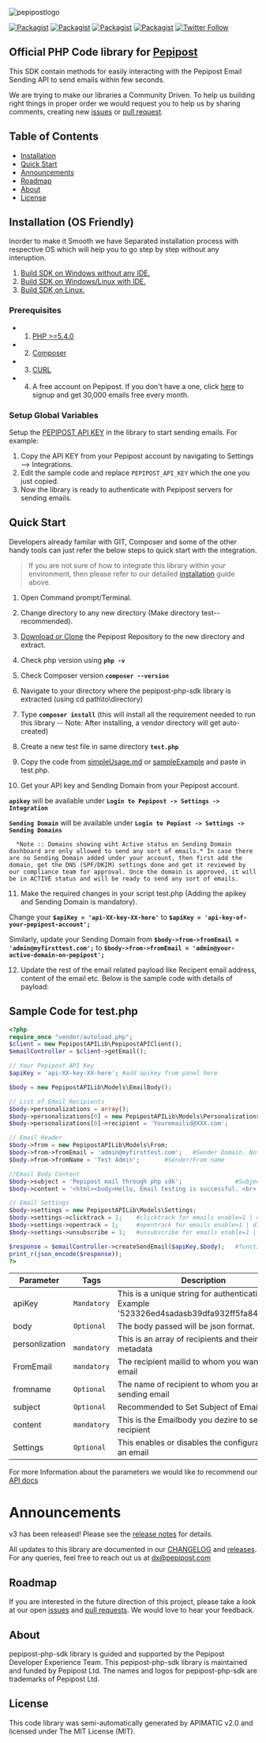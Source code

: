 ![pepipostlogo](https://pepipost.com/assets/img/pepipost-footLogo.png)

[![Packagist](https://img.shields.io/packagist/php-v/pepipost/pepipost-sdk-php.svg?style=flat-square)](https://packagist.org/packages/pepipost/pepipost-sdk-php)
[![Packagist](https://img.shields.io/packagist/dt/pepipost/pepipost-sdk-php.svg?style=flat-square)](https://packagist.org/packages/pepipost/pepipost-sdk-php)
[![Packagist](https://img.shields.io/github/contributors/pepipost/pepipost-sdk-php.svg)](https://github.com/pepipost)
[![Packagist](https://img.shields.io/packagist/l/pepipost/pepipost-sdk-php.svg)](https://packagist.org/packages/pepipost/pepipost-sdk-php)
[![Twitter Follow](https://img.shields.io/twitter/follow/pepi_post.svg?style=social&label=Follow)](https://twitter.com/pepi_post)

## Official PHP Code library for [Pepipost](http://www.pepipost.com/?utm_campaign=GitHubSDK&utm_medium=GithubSDK&utm_source=GithubSDK)
This SDK contain methods for easily interacting with the Pepipost Email Sending API to send emails within few seconds.
 
We are trying to make our libraries a Community Driven. To help us building right things in proper order we would request you to help us by sharing comments, creating new [issues](https://github.com/pepipost/pepipost-sdk-php/issues) or [pull request](https://github.com/pepipost/pepipost-sdk-php/pulls).

## Table of Contents
* [Installation](#installation)
* [Quick Start](#quickstart)
* [Announcements](#announcements)
* [Roadmap](#roadmap)
* [About](#about)
* [License](#license)

<a name="installation"></a>
## Installation (OS Friendly)

Inorder to make it Smooth we have Separated installation process with respective OS which will help you to go step by step without any interuption.

1. [Build SDK on Windows without any IDE.](https://github.com/pepipost/pepipost-sdk-php/blob/feature_x/pepipost-sdk-php/windows-Installation-1.md)
2. [Build SDK on Windows/Linux with IDE.](https://github.com/pepipost/pepipost-sdk-php/blob/feature_x/pepipost-sdk-php/windows-installation-2.md)
3. [Build SDK on Linux.](https://github.com/pepipost/pepipost-sdk-php/blob/feature_x/pepipost-sdk-php/linux-installation.md)

### Prerequisites
* 1. [PHP >=5.4.0](http://php.net/manual/en/install.php)
* 2. [Composer](https://getcomposer.org/download/)
* 3. [CURL](https://curl.haxx.se/)
* 4. A free account on Pepipost. If you don't have a one, click [here](https://app.pepipost.com/index.php/signup/registeruser?utm_campaign=GitHubSDK&utm_medium=GithubSDK&utm_source=GithubSDK) to signup and get 30,000 emails free every month.

### Setup Global Variables

Setup the [PEPIPOST API KEY](https://app.pepipost.com/app/settings/integration) in the library to start sending emails. For example:

1. Copy the API KEY from your Pepipost account by navigating to Settings --> Integrations.
2. Edit the sample code and replace `PEPIPOST_API_KEY` which the one you just copied.
3. Now the library is ready to authenticate with Pepipost servers for sending emails.

<a name="quickstart"></a>
## Quick Start

Developers already familar with GIT, Composer and some of the other handy tools can just refer the below steps to quick start with the integration. 

> If you are not sure of how to integrate this library within your environment, then please refer to our detailed [installation](#installation) guide above.

 1. Open Command prompt/Terminal.
 
 2. Change directory to any new directory (Make directory test-- recommended).
 
 3. [Download or Clone](https://github.com/pepipost/pepipost-sdk-php/archive/feature_x.zip) the Pepipost Repository to the new directory and extract.
 
 4. Check php version using **```php -v```**
 
 5. Check Composer version **```composer --version```**
 
 6. Navigate to your directory where the pepipost-php-sdk library is extracted (using cd path\to\directory)
 
 7. Type **```composer install```** (this will install all the requirement needed to run this library -- Note: After installing, a vendor directory will get auto-created)
 
 8. Create a new test file in same directory **```test.php```**
 
 9. Copy the code from [simpleUsage.md](https://github.com/pepipost/pepipost-sdk-php/blob/feature_x/pepipost-sdk-php/simpleUsage.md) or [sampleExample](https://github.com/pepipost/pepipost-sdk-php/blob/feature_x/pepipost-sdk-php/README.md#sample-usage) and paste in test.php.
  
 10. Get your API key and Sending Domain from your Pepipost account. 
  
  **```apikey```** will be available under **```Login to Pepipost -> Settings -> Integration```**
  
  **```Sending Domain```** will be available under **```Login to Pepiost -> Settings -> Sending Domains ```**

```
  *Note :: Domains showing wiht Active status on Sending Domain dashboard are only allowed to send any sort of emails.* In case there are no Sending Domain added under your account, then first add the domain, get the DNS (SPF/DKIM) settings done and get it reviewed by our compliance team for approval. Once the domain is approved, it will be in ACTIVE status and will be ready to send any sort of emails. 
```

 11. Make the required changes in your script test.php (Adding the apikey and Sending Domain is mandatory).
 
 Change your **```$apiKey = 'api-XX-key-XX-here'```** to **```$apiKey = 'api-key-of-your-pepipost-account';```**
 
 Similarly, update your Sending Domain from **```$body->from->fromEmail = 'admin@myfirsttest.com';```** to **```$body->from->fromEmail = 'admin@your-active-domain-on-pepipost';```**

12. Update the rest of the email related payload like Recipent email address, content of the email etc. Below is the sample code with details of payload:

## Sample Code for test.php

```php
<?php
require_once "vendor/autoload.php";
$client = new PepipostAPILib\PepipostAPIClient();
$emailController = $client->getEmail();

// Your Pepipost API Key
$apiKey = 'api-XX-key-XX-here'; #add apikey from panel here

$body = new PepipostAPILib\Models\EmailBody();

// List of Email Recipients
$body->personalizations = array();
$body->personalizations[0] = new PepipostAPILib\Models\Personalizations;
$body->personalizations[0]->recipient = 'Youremailid@XXX.com';               #To/Recipient email address

// Email Header
$body->from = new PepipostAPILib\Models\From;
$body->from->fromEmail = 'admin@myfirsttest.com';   #Sender Domain. Note: The sender domain should be verified and active under your Pepipost account.
$body->from->fromName = 'Test Admin';       #Sender/From name

//Email Body Content
$body->subject = 'Pepipost mail through php sdk';               #Subject of email
$body->content = '<html><body>Hello, Email testing is successful. <br> Hope you enjoyed this integration. <br></html>'; #HTML content which need to be send in the mail body

// Email Settings
$body->settings = new PepipostAPILib\Models\Settings;
$body->settings->clicktrack = 1;    #clicktrack for emails enable=1 | disable=0
$body->settings->opentrack = 1;     #opentrack for emails enable=1 | disable=0
$body->settings->unsubscribe = 1;   #unsubscribe for emails enable=1 | disable=0

$response = $emailController->createSendEmail($apiKey,$body);   #function sends email
print_r(json_encode($response));
?>
```

| Parameter | Tags | Description |
|-----------|------|-------------|
| apiKey |  ``` Mandatory ```  | This is a unique string for authentication. Example '523326ed4sadasb39dfa932ff5fa84ed9ed8' |
| body |  ``` Optional ```  | The body passed will be json format. |
| personlization | ``` mandatory``` | This is an array of recipients and their metadata | 
| FromEmail  | ```mandatory``` | The recipient mailid to whom you want to sent email |
| fromname | ```Optional ```| The name of recipient to whom you are sending email|
| subject | ```Optional``` | Recommended to Set Subject of Email |
| content | ```mandatory``` | This is the Emailbody you dezire to sent to recipient |
| Settings | ```Optional``` | This enables or disables the configuration for an email |

For more Information about the parameters we would like to recommend our [API docs](https://developers.pepipost.com/email-api/sendEmail)

<a name="announcements"></a>
# Announcements

v3 has been released! Please see the [release notes](https://github.com/pepipost/pepipost-sdk-php/releases/tag/v3.0.0) for details.

All updates to this library are documented in our [CHANGELOG](https://github.com/pepipost/pepipost-sdk-php/blob/master/CHANGELOG.md) and [releases](https://github.com/pepipost/pepipost-sdk-php/releases). For any queries, feel free to reach out us at dx@pepipost.com

<a name="roadmap"></a>
## Roadmap

If you are interested in the future direction of this project, please take a look at our open [issues](https://github.com/pepipost/pepipost-sdk-php/issues) and [pull requests](https://github.com/pepipost/pepipost-sdk-php/pulls). We would love to hear your feedback.

<a name="about"></a>
## About
pepipost-php-sdk library is guided and supported by the Pepipost Developer Experience Team.
This pepipost-php-sdk library is maintained and funded by Pepipost Ltd. The names and logos for pepipost-php-sdk are trademarks of Pepipost Ltd.

<a name="license"></a>
## License
This code library was semi-automatically generated by APIMATIC v2.0 and licensed under The MIT License (MIT). 
